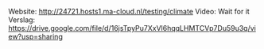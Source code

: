 Website: http://24721.hosts1.ma-cloud.nl/testing/climate
Video: Wait for it
Verslag: https://drive.google.com/file/d/16jsTpyPu7XxVl6hqqLHMTCVp7Du59u3q/view?usp=sharing
